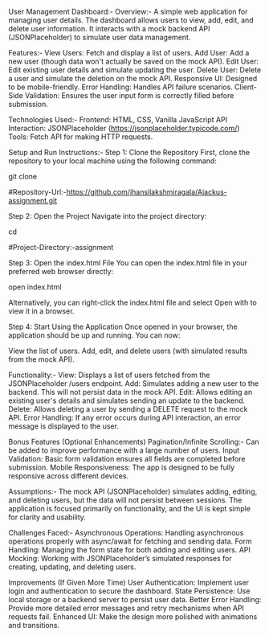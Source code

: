 User Management Dashboard:-
Overview:-
A simple web application for managing user details. The dashboard allows users to view, add, edit, and delete user information. It interacts with a mock backend API (JSONPlaceholder) to simulate user data management.

Features:-
View Users: Fetch and display a list of users.
Add User: Add a new user (though data won't actually be saved on the mock API).
Edit User: Edit existing user details and simulate updating the user.
Delete User: Delete a user and simulate the deletion on the mock API.
Responsive UI: Designed to be mobile-friendly.
Error Handling: Handles API failure scenarios.
Client-Side Validation: Ensures the user input form is correctly filled before submission.

Technologies Used:-
Frontend: HTML, CSS, Vanilla JavaScript
API Interaction: JSONPlaceholder (https://jsonplaceholder.typicode.com/)
Tools: Fetch API for making HTTP requests.

Setup and Run Instructions:-
Step 1: Clone the Repository
First, clone the repository to your local machine using the following command:

git clone <repository-url>

#Repository-Url:-https://github.com/jhansilakshmiragala/Ajackus-assignment.git

Step 2: Open the Project
Navigate into the project directory:

cd <project-directory>

#Project-Directory:-assignment

Step 3: Open the index.html File
You can open the index.html file in your preferred web browser directly:

open index.html

Alternatively, you can right-click the index.html file and select Open with to view it in a browser.

Step 4: Start Using the Application
Once opened in your browser, the application should be up and running. You can now:

View the list of users.
Add, edit, and delete users (with simulated results from the mock API).

Functionality:-
View: Displays a list of users fetched from the JSONPlaceholder /users endpoint.
Add: Simulates adding a new user to the backend. This will not persist data in the mock API.
Edit: Allows editing an existing user's details and simulates sending an update to the backend.
Delete: Allows deleting a user by sending a DELETE request to the mock API.
Error Handling: If any error occurs during API interaction, an error message is displayed to the user.


Bonus Features (Optional Enhancements)
Pagination/Infinite Scrolling:- Can be added to improve performance with a large number of users.
Input Validation: Basic form validation ensures all fields are completed before submission.
Mobile Responsiveness: The app is designed to be fully responsive across different devices.


Assumptions:-
The mock API (JSONPlaceholder) simulates adding, editing, and deleting users, but the data will not persist between sessions.
The application is focused primarily on functionality, and the UI is kept simple for clarity and usability.


Challenges Faced:-
Asynchronous Operations: Handling asynchronous operations properly with async/await for fetching and sending data.
Form Handling: Managing the form state for both adding and editing users.
API Mocking: Working with JSONPlaceholder’s simulated responses for creating, updating, and deleting users.


Improvements (If Given More Time)
User Authentication: Implement user login and authentication to secure the dashboard.
State Persistence: Use local storage or a backend server to persist user data.
Better Error Handling: Provide more detailed error messages and retry mechanisms when API requests fail.
Enhanced UI: Make the design more polished with animations and transitions.
